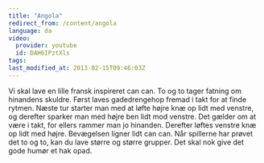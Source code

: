 ```yaml
---
title: "Angola"
redirect_from: /content/angola
language: da
video:
  provider: youtube
  id: DAH6IPztXls
tags:
last_modified_at: 2013-02-15T09:46:03Z
---
```


Vi skal lave en lille fransk inspireret can can. To og to tager fatning om
hinandens skuldre. Først laves gadedrengehop fremad i takt for at finde rytmen.
Næste tur starter man med at løfte højre knæ op lidt med venstre, og derefter sparker
man med højre ben lidt mod venstre. Det gælder om at være i takt, for ellers rammer
man jo hinanden. Derefter løftes venstre knæ op lidt med højre. Bevægelsen ligner lidt
can can. Når spillerne har prøvet det to og to, kan du lave større og større grupper. Det
skal nok give det gode humør et hak opad.
